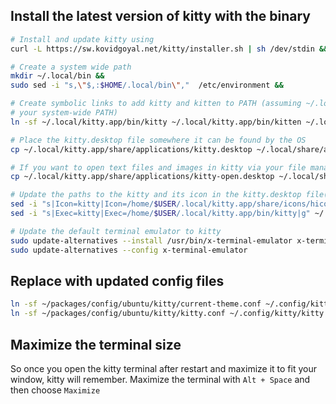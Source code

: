 ## Install the latest version of kitty with the binary

```sh
# Install and update kitty using
curl -L https://sw.kovidgoyal.net/kitty/installer.sh | sh /dev/stdin &&

# Create a system wide path
mkdir ~/.local/bin &&
sudo sed -i "s,\"$,:$HOME/.local/bin\","  /etc/environment &&

# Create symbolic links to add kitty and kitten to PATH (assuming ~/.local/bin is in
# your system-wide PATH)
ln -sf ~/.local/kitty.app/bin/kitty ~/.local/kitty.app/bin/kitten ~/.local/bin/ &&

# Place the kitty.desktop file somewhere it can be found by the OS
cp ~/.local/kitty.app/share/applications/kitty.desktop ~/.local/share/applications/ &&

# If you want to open text files and images in kitty via your file manager also add the kitty-open.desktop file
cp ~/.local/kitty.app/share/applications/kitty-open.desktop ~/.local/share/applications/ &&

# Update the paths to the kitty and its icon in the kitty.desktop file(s)
sed -i "s|Icon=kitty|Icon=/home/$USER/.local/kitty.app/share/icons/hicolor/256x256/apps/kitty.png|g" ~/.local/share/applications/kitty*.desktop &&
sed -i "s|Exec=kitty|Exec=/home/$USER/.local/kitty.app/bin/kitty|g" ~/.local/share/applications/kitty*.desktop &&

# Update the default terminal emulator to kitty
sudo update-alternatives --install /usr/bin/x-terminal-emulator x-terminal-emulator `which kitty` 50 &&
sudo update-alternatives --config x-terminal-emulator
```

## Replace with updated config files

```sh
ln -sf ~/packages/config/ubuntu/kitty/current-theme.conf ~/.config/kitty/current-theme.conf &&
ln -sf ~/packages/config/ubuntu/kitty/kitty.conf ~/.config/kitty/kitty.conf
```

## Maximize the terminal size
So once you open the kitty terminal after restart and maximize it to fit your window, kitty will remember. Maximize the terminal with `Alt + Space` and then choose `Maximize` 
